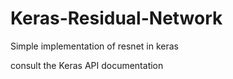 # Keras-Residual-Network

Simple implementation of resnet in keras

consult the Keras API documentation

